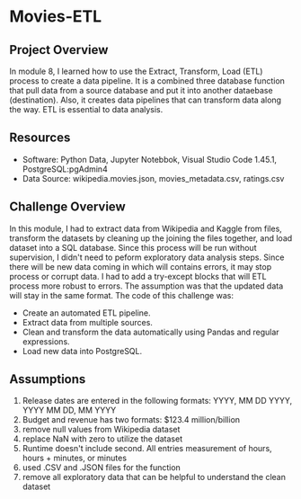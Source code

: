# Movies-ETL 

## Project Overview
In module 8, I learned how to use the Extract, Transform, Load (ETL) process to create a data pipeline.  It is a combined  three database function that pull data from a source database and put it into another dataebase (destination).  Also, it creates data pipelines that can transform data along the way.  ETL is essential to data analysis.  

## Resources

- Software: Python Data, Jupyter Notebbok, Visual Studio Code 1.45.1, PostgreSQL:pgAdmin4
- Data Source:   wikipedia.movies.json, movies_metadata.csv, ratings.csv 

## Challenge Overview

In this module, I had to extract data from Wikipedia and Kaggle from files, transform the datasets by cleaning up the joining the files together, and load dataset into a SQL database. Since this process will be run without supervision, I didn't need to peform exploratory data analysis steps.  Since there will be new data coming in which will contains errors, it may stop process or corrupt data.  I had to add a try-except blocks that will ETL process more robust to errors.  The assumption was that the updated data will stay in the same format.  The code of this challenge was:

- Create an automated ETL pipeline.
- Extract data from multiple sources.
- Clean and transform the data automatically using Pandas and regular expressions.
- Load new data into PostgreSQL.

## Assumptions
1. Release dates are entered in the following formats:  YYYY, MM DD YYYY, YYYY MM DD, MM YYYY
2. Budget and revenue has two formats:  $123.4 million/billion
3. remove null values from Wikipedia dataset
4. replace NaN with zero to utilize the dataset
5. Runtime doesn't include second.  All entries measurement of hours, hours + minutes, or minutes
6. used .CSV and .JSON files for the function
7. remove all exploratory data that can be helpful to understand the clean dataset



